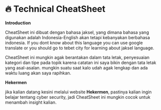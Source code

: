 # 🔥 Technical CheatSheet

**Introduction**

CheatSheet ini dibuat dengan bahasa jaksel, yang dimana bahasa yang digunakan adalah Indonesia-English akan tetapi kebanyakan berbahasa indonesia. If you dont know about this language you can use google translate or you should  go to tebet city for learning about jaksel language.

CheatSheet ini mungkin agak berantakan dalam tata letak, penyesuaian kategori dan tipe pada topik karena catatan ini saya bikin dengan tata letak yang asal-asalan. mungkin suatu saat kalo udah agak lengkap dan ada waktu luang akan saya rapihkan.

**Hekermen**

jika kalian datang kesini melalui website **Hekermen**, pastinya kalian ingin belajar tentang cyber security, jadi CheatSheet ini mungkin cocok untuk menambah insight kalian.








